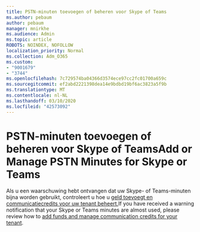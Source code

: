```yaml
---
title: PSTN-minuten toevoegen of beheren voor Skype of Teams
ms.author: pebaum
author: pebaum
manager: mnirkhe
ms.audience: Admin
ms.topic: article
ROBOTS: NOINDEX, NOFOLLOW
localization_priority: Normal
ms.collection: Adm_O365
ms.custom:
- "9001679"
- "3744"
ms.openlocfilehash: 7c729574ba04366d3574ece97cc2fc01700a659c
ms.sourcegitcommit: ef2abd2221398dea14e9bdbd19bf6ac3823a5f9b
ms.translationtype: MT
ms.contentlocale: nl-NL
ms.lasthandoff: 03/10/2020
ms.locfileid: "42573092"
---
```

# <a name="add-or-manage-pstn-minutes-for-skype-or-teams"></a><span data-ttu-id="b66ae-102">PSTN-minuten toevoegen of beheren voor Skype of Teams</span><span class="sxs-lookup"><span data-stu-id="b66ae-102">Add or Manage PSTN Minutes for Skype or Teams</span></span>

<span data-ttu-id="b66ae-103">Als u een waarschuwing hebt ontvangen dat uw Skype- of Teams-minuten bijna worden gebruikt, controleert u hoe u [geld toevoegt en communicatiecredits voor uw tenant beheert.](https://docs.microsoft.com/microsoftteams/add-funds-and-manage-communications-credits)</span><span class="sxs-lookup"><span data-stu-id="b66ae-103">If you have received a warning notification that your Skype or Teams minutes are almost used, please review how to [add funds and manage communication credits for your tenant](https://docs.microsoft.com/microsoftteams/add-funds-and-manage-communications-credits).</span></span>